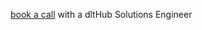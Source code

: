 <a href="https://calendar.app.google/EMZRS6YhM11zTGQw7">book a call</a> with a dltHub Solutions Engineer
